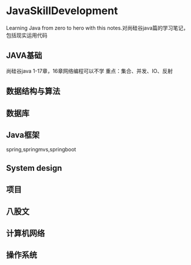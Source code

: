 # JavaSkillDevelopment
Learning Java from zero to hero with this notes.对尚硅谷java篇的学习笔记，包括现实运用代码

## JAVA基础
尚硅谷java
1-17章，16章网络编程可以不学
重点：集合、并发、IO、反射

## 数据结构与算法

## 数据库

## Java框架
spring,springmvs,springboot

## System design

## 项目

## 八股文

## 计算机网络

## 操作系统


